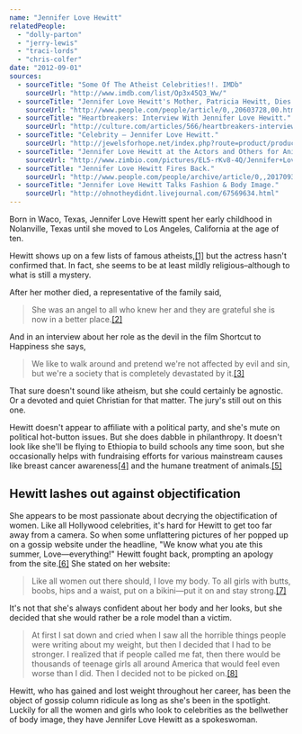 ```yaml
---
name: "Jennifer Love Hewitt"
relatedPeople:
  - "dolly-parton"
  - "jerry-lewis"
  - "traci-lords"
  - "chris-colfer"
date: "2012-09-01"
sources:
  - sourceTitle: "Some Of The Atheist Celebrities!!. IMDb"
    sourceUrl: "http://www.imdb.com/list/Op3x45Q3_Ww/"
  - sourceTitle: "Jennifer Love Hewitt's Mother, Patricia Hewitt, Dies."
    sourceUrl: "http://www.people.com/people/article/0,,20603728,00.html"
  - sourceTitle: "Heartbreakers: Interview With Jennifer Love Hewitt."
    sourceUrl: "http://culture.com/articles/566/heartbreakers-interview-with-jennifer-love-hewitt.phtml"
  - sourceTitle: "Celebrity – Jennifer Love Hewitt."
    sourceUrl: "http://jewelsforhope.net/index.php?route=product/product&product_id=119"
  - sourceTitle: "Jennifer Love Hewitt at the Actors and Others for Animals Luncheon – Pictures."
    sourceUrl: "http://www.zimbio.com/pictures/EL5-rKv8-4Q/Jennifer+Love+Hewitt+Actors+Others+Animals"
  - sourceTitle: "Jennifer Love Hewitt Fires Back."
    sourceUrl: "http://www.people.com/people/archive/article/0,,20170939,00.html"
  - sourceTitle: "Jennifer Love Hewitt Talks Fashion & Body Image."
    sourceUrl: "http://ohnotheydidnt.livejournal.com/67569634.html"
---
```


Born in Waco, Texas, Jennifer Love Hewitt spent her early childhood in Nolanville, Texas until she moved to Los Angeles, California at the age of ten.

Hewitt shows up on a few lists of famous atheists,<a class="source-citation" href="#http://www.imdb.com/list/Op3x45Q3_Ww/" title="Some Of The Atheist Celebrities!!. IMDb">[1]</a> but the actress hasn't confirmed that. In fact, she seems to be at least mildly religious–although to what is still a mystery.

After her mother died, a representative of the family said,

>She was an angel to all who knew her and they are grateful she is now in a better place.<a class="source-citation" href="#http://www.people.com/people/article/0,,20603728,00.html" title="Jennifer Love Hewitt&apos;s Mother, Patricia Hewitt, Dies.">[2]</a>

And in an interview about her role as the devil in the film Shortcut to Happiness she says,

>We like to walk around and pretend we're not affected by evil and sin, but we're a society that is completely devastated by it.<a class="source-citation" href="#http://culture.com/articles/566/heartbreakers-interview-with-jennifer-love-hewitt.phtml" title="Heartbreakers: Interview With Jennifer Love Hewitt.">[3]</a>

That sure doesn't sound like atheism, but she could certainly be agnostic. Or a devoted and quiet Christian for that matter. The jury's still out on this one.

Hewitt doesn't appear to affiliate with a political party, and she's mute on political hot-button issues. But she does dabble in philanthropy. It doesn't look like she'll be flying to Ethiopia to build schools any time soon, but she occasionally helps with fundraising efforts for various mainstream causes like breast cancer awareness<a class="source-citation" href="#http://jewelsforhope.net/index.php?route=product/product&product_id=119" title="Celebrity – Jennifer Love Hewitt.">[4]</a> and the humane treatment of animals.<a class="source-citation" href="#http://www.zimbio.com/pictures/EL5-rKv8-4Q/Jennifer+Love+Hewitt+Actors+Others+Animals" title="Jennifer Love Hewitt at the Actors and Others for Animals Luncheon – Pictures.">[5]</a>

## Hewitt lashes out against objectification

She appears to be most passionate about decrying the objectification of women. Like all Hollywood celebrities, it's hard for Hewitt to get too far away from a camera. So when some unflattering pictures of her popped up on a gossip website under the headline, "We know what you ate this summer, Love—everything!" Hewitt fought back, prompting an apology from the site.<a class="source-citation" href="#http://www.people.com/people/archive/article/0,,20170939,00.html" title="Jennifer Love Hewitt Fires Back.">[6]</a> She stated on her website:

>Like all women out there should, I love my body. To all girls with butts, boobs, hips and a waist, put on a bikini—put it on and stay strong.<a class="source-citation" href="#http://www.people.com/people/archive/article/0,,20170939,00.html" title="Jennifer Love Hewitt Fires Back.">[7]</a>

It's not that she's always confident about her body and her looks, but she decided that she would rather be a role model than a victim.

>At first I sat down and cried when I saw all the horrible things people were writing about my weight, but then I decided that I had to be stronger. I realized that if people called me fat, then there would be thousands of teenage girls all around America that would feel even worse than I did. Then I decided not to be picked on.<a class="source-citation" href="#http://ohnotheydidnt.livejournal.com/67569634.html" title="Jennifer Love Hewitt Talks Fashion &amp; Body Image.">[8]</a>

Hewitt, who has gained and lost weight throughout her career, has been the object of gossip column ridicule as long as she's been in the spotlight. Luckily for all the women and girls who look to celebrities as the bellwether of body image, they have Jennifer Love Hewitt as a spokeswoman.